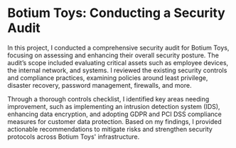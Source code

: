 # Botium Toys: Conducting a Security Audit

In this project, I conducted a comprehensive security audit for Botium Toys, focusing on assessing and enhancing their overall security posture. The audit’s scope included evaluating critical assets such as employee devices, the internal network, and systems. I reviewed the existing security controls and compliance practices, examining policies around least privilege, disaster recovery, password management, firewalls, and more.

Through a thorough controls checklist, I identified key areas needing improvement, such as implementing an intrusion detection system (IDS), enhancing data encryption, and adopting GDPR and PCI DSS compliance measures for customer data protection. Based on my findings, I provided actionable recommendations to mitigate risks and strengthen security protocols across Botium Toys' infrastructure.

